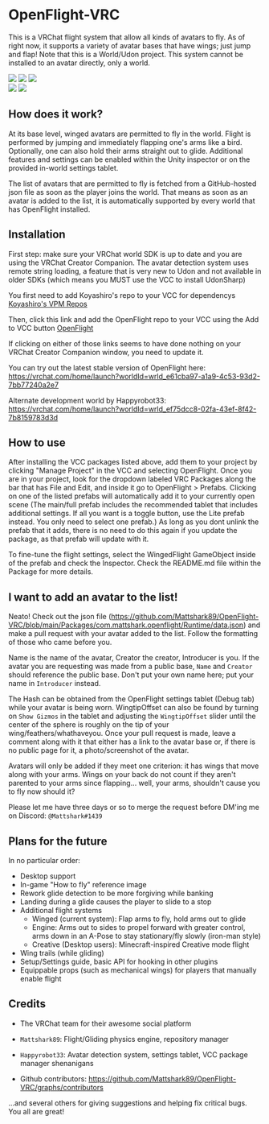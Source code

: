 # OpenFlight-VRC

This is a VRChat flight system that allow all kinds of avatars to fly. As of right now, it supports a variety of avatar bases that have wings; just jump and flap!
Note that this is a World/Udon project. This system cannot be installed to an avatar directly, only a world.

![](https://byob.yarr.is/Mattshark89/OpenFlight-VRC/unique_avatar_count)
![](https://byob.yarr.is/Mattshark89/OpenFlight-VRC/total_avatar_count)
![](https://byob.yarr.is/Mattshark89/OpenFlight-VRC/unique_hash_count)  
![](https://byob.yarr.is/Mattshark89/OpenFlight-VRC/todo_count)
![](https://byob.yarr.is/Mattshark89/OpenFlight-VRC/current_release_downloads)

## How does it work?

At its base level, winged avatars are permitted to fly in the world. Flight is performed by jumping and immediately flapping one's arms like a bird. Optionally, one can also hold their arms straight out to glide. Additional features and settings can be enabled within the Unity inspector or on the provided in-world settings tablet.

The list of avatars that are permitted to fly is fetched from a GitHub-hosted json file as soon as the player joins the world. That means as soon as an avatar is added to the list, it is automatically supported by every world that has OpenFlight installed.


## Installation

First step: make sure your VRChat world SDK is up to date and you are using the VRChat Creator Companion. The avatar detection system uses remote string loading, a feature that is very new to Udon and not available in older SDKs (which means you MUST use the VCC to install UdonSharp)

You first need to add Koyashiro's repo to your VCC for dependencys
[Koyashiro's VPM Repos](https://vpm.koyashiro.net/install)

Then, click this link and add the OpenFlight repo to your VCC using the Add to VCC button
[OpenFlight](https://mattshark89.github.io/OpenFlight-VRC/?install=true)

If clicking on either of those links seems to have done nothing on your VRChat Creator Companion window, you need to update it.

You can try out the latest stable version of OpenFlight here: https://vrchat.com/home/launch?worldId=wrld_e61cba97-a1a9-4c53-93d2-7bb77240a2e7

Alternate development world by Happyrobot33: https://vrchat.com/home/launch?worldId=wrld_ef75dcc8-02fa-43ef-8f42-7b8159783d3d


## How to use

After installing the VCC packages listed above, add them to your project by clicking "Manage Project" in the VCC and selecting OpenFlight. Once you are in your project, look for the dropdown labeled VRC Packages along the bar that has File and Edit, and inside it go to OpenFlight > Prefabs. Clicking on one of the listed prefabs will automatically add it to your currently open scene (The main/full prefab includes the recommended tablet that includes additional settings. If all you want is a toggle button, use the Lite prefab instead. You only need to select one prefab.) As long as you dont unlink the prefab that it adds, there is no need to do this again if you update the package, as that prefab will update with it.

To fine-tune the flight settings, select the WingedFlight GameObject inside of the prefab and check the Inspector. Check the README.md file within the Package for more details.


## I want to add an avatar to the list!

Neato! Check out the json file (https://github.com/Mattshark89/OpenFlight-VRC/blob/main/Packages/com.mattshark.openflight/Runtime/data.json) and make a pull request with your avatar added to the list. Follow the formatting of those who came before you.

Name is the name of the avatar, Creator the creator, Introducer is you. If the avatar you are requesting was made from a public base, `Name` and `Creator` should reference the public base. Don't put your own name here; put your name in `Introducer` instead.

The Hash can be obtained from the OpenFlight settings tablet (Debug tab) while your avatar is being worn. WingtipOffset can also be found by turning on `Show Gizmos` in the tablet and adjusting the `WingtipOffset` slider until the center of the sphere is roughly on the tip of your wing/feathers/whathaveyou.
Once your pull request is made, leave a comment along with it that either has a link to the avatar base or, if there is no public page for it, a photo/screenshot of the avatar.

Avatars will only be added if they meet one criterion: it has wings that move along with your arms. Wings on your back do not count if they aren't parented to your arms since flapping... well, your arms, shouldn't cause you to fly now should it?

Please let me have three days or so to merge the request before DM'ing me on Discord: `@Mattshark#1439`


## Plans for the future

In no particular order:
- Desktop support
- In-game "How to fly" reference image
- Rework glide detection to be more forgiving while banking
- Landing during a glide causes the player to slide to a stop
- Additional flight systems
  - Winged (current system): Flap arms to fly, hold arms out to glide
  - Engine: Arms out to sides to propel forward with greater control, arms down in an A-Pose to stay stationary/fly slowly (iron-man style)
  - Creative (Desktop users): Minecraft-inspired Creative mode flight
- Wing trails (while gliding)
- Setup/Settings guide, basic API for hooking in other plugins
- Equippable props (such as mechanical wings) for players that manually enable flight


## Credits

- The VRChat team for their awesome social platform

- `Mattshark89`: Flight/Gliding physics engine, repository manager

- `Happyrobot33`: Avatar detection system, settings tablet, VCC package manager shenanigans

- Github contributors: https://github.com/Mattshark89/OpenFlight-VRC/graphs/contributors

...and several others for giving suggestions and helping fix critical bugs. You all are great!
